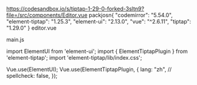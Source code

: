 <!--
 * @Author: Blueth007
 * @Date: 2022-03-14 16:05:45
 * @LastEditTime: 2022-03-14 16:05:46
 * @Description: 
 * MIT
-->
https://codesandbox.io/s/tiptap-1-29-0-forked-3sltn9?file=/src/components/Editor.vue
packjosn{
   "codemirror": "5.54.0",
    "element-tiptap": "1.25.3",
    "element-ui": "2.13.0",
    "vue": "^2.6.11",
    "tiptap": "1.29.0"
}
editor.vue  
<template>
  <el-tiptap
    :extensions="extensions"
    :content="content"
    placeholder="Write something ..."
  />
</template>

<script>
import {
  // all extensions
  Doc,
  Text,
  Paragraph,
  Heading,
  Bold,
  Italic,
  Strike,
  Underline,
  Link,
  Image,
  Blockquote,
  ListItem,
  BulletList, // use with ListItem
  OrderedList, // use with ListItem
  TodoItem,
  TodoList, // use with TodoItem
  TextAlign,
  Indent,
  HorizontalRule,
  HardBreak,
  History,
  LineHeight,
  // Iframe,
  // CodeBlock,
  // TrailingNode,
  Table, // use with TableHeader, TableCell, TableRow
  TableHeader,
  TableCell,
  TableRow,
  FormatClear,
  TextColor,
  TextHighlight,
  Preview,
  Print,
  Fullscreen,
  CodeView,
  SelectAll,
} from "element-tiptap";

import codemirror from "codemirror";
import "codemirror/lib/codemirror.css"; // import base style
import "codemirror/mode/xml/xml.js"; // language
import "codemirror/addon/selection/active-line.js"; // require active-line.js
import "codemirror/addon/edit/closetag.js"; // autoCloseTags

export default {
  name: "Editor",

  data: () => ({
    extensions: [
      new Doc(),
      new Text(),
      new Paragraph(),
      new Heading({ level: 5 }),
      new Bold({ bubble: true }),
      new Underline({ bubble: true }),
      new Italic({ bubble: true }),
      new Strike({ bubble: true }),
      new Link({ bubble: true }),
      new Image(),
      new Blockquote(),
      new TextAlign(),
      new ListItem(),
      new BulletList({ bubble: true }),
      new OrderedList({ bubble: true }),
      new TodoItem(),
      new TodoList(),
      new Indent(),
      new HardBreak(),
      new HorizontalRule({ bubble: true }),
      new Fullscreen(),
      new CodeView({
        codemirror,
        codemirrorOptions: {
          styleActiveLine: true,
          autoCloseTags: true,
        },
      }),
      new LineHeight(),
      new History(),
      new Table(),
      new TableHeader(),
      new TableCell(),
      new TableRow(),
      new FormatClear(),
      new TextColor(),
      new TextHighlight(),
      new Preview(),
      new Print(),
      new Fullscreen(),
      new CodeView(),
      new SelectAll(),
    ],

    content: `<h2 style="text-align: center">Welcome To Element Tiptap Editor Demo</h2><p>🔥 <strong>Element Tiptap Editor </strong>🔥is a WYSIWYG rich-text editor using&nbsp; <a href="https://github.com/scrumpy/tiptap" rel="noopener noreferrer nofollow">tiptap</a>&nbsp;and <a href="https://github.com/ElemeFE/element" rel="noopener noreferrer nofollow">element-ui</a>&nbsp;for Vue.js <img src="https://i.ibb.co/nbRN3S2/undraw-upload-87y9.png" alt="" title="" height="200" data-display="right"> that\'s easy to use, friendly to developers, fully extensible and clean in design.</p><p></p><p style="text-align: right">👉Click on the image to get started image features 👉</p><p></p><p>You can switch to <strong>Code View </strong>💻 mode and toggle <strong>Fullscreen</strong> 📺 in this demo.</p><p></p><p><strong>Got questions or need help or feature request?</strong></p><p>🚀 <strong>welcome to submit an <a href="https://github.com/Leecason/element-tiptap/issues" rel="noopener noreferrer nofollow">issue</a></strong> 😊</p><p>I\'m continuously working to add in new features.</p><p></p><blockquote><p>This demo is simple, switch tab for more features.</p><p>All demos source code: <a href="https://github.com/Leecason/element-tiptap/blob/master/examples/views/Index.vue" rel="noopener noreferrer nofollow">source code 🔗</a></p></blockquote>`,
  }),
};
</script>


main.js 

import ElementUI from 'element-ui';
import { ElementTiptapPlugin } from 'element-tiptap';
import 'element-tiptap/lib/index.css';

Vue.use(ElementUI);
Vue.use(ElementTiptapPlugin, {
   lang: "zh",
  // spellcheck: false,
});

